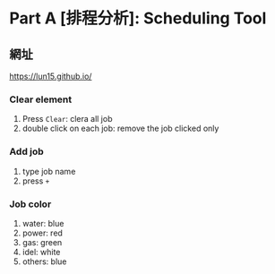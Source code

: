 # Part A [排程分析]: Scheduling Tool

## 網址
https://lun15.github.io/

### Clear element
1. Press  `Clear`: clera all job
2. double click on each job: remove the job clicked only


### Add job
1. type job name
2. press `+`

### Job color
1. water: blue
2. power: red
3. gas: green
4. idel: white
5. others: blue
